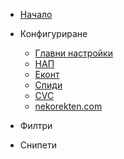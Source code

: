 - [Начало](/)
- Конфигуриране
  - [Главни настройки](configuration/main.md)
  - [НАП](configuration/nra.md)
  - [Еконт](configuration/econt.md)
  - [Спиди](configuration/speedy.md)
  - [CVC](configuration/cvc.md)
  - [nekorekten.com](configuration/nekorekten.md)

- Филтри

- Снипети